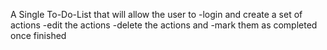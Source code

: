 A Single To-Do-List that will allow the user to 
-login and create a set of actions 
-edit the actions
-delete the actions and 
-mark them as completed once finished
